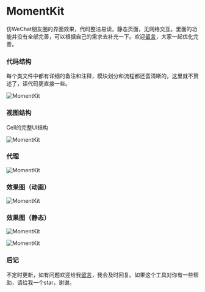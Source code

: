 # MomentKit

仿WeChat朋友圈的界面效果，代码整洁易读，静态页面，无网络交互。里面的功能并没有全部完善，可以根据自己的需求去补充一下。欢迎[留言](https://github.com/CheeryLau/MomentKit/issues)，大家一起优化完善。

### 代码结构

每个类文件中都有详细的备注和注释，模块划分和流程都还蛮清晰的，这里就不赘述了，读代码更直接一些。

![MomentKit](https://github.com/CheeryLau/MomentKit/blob/master/Screenshot/screenshot_01.png)

### 视图结构

Cell的完整UI结构

![MomentKit](https://github.com/CheeryLau/MomentKit/blob/master/Screenshot/screenshot_02.png)

### 代理

![MomentKit](https://github.com/CheeryLau/MomentKit/blob/master/Screenshot/screenshot_03.png)

### 效果图（动画）

![MomentKit](https://github.com/CheeryLau/MomentKit/blob/master/Screenshot/screenshot.gif)

### 效果图（静态）

![MomentKit](https://github.com/CheeryLau/MomentKit/blob/master/Screenshot/screenshot_04.png)

![MomentKit](https://github.com/CheeryLau/MomentKit/blob/master/Screenshot/screenshot_05.png)

### 后记

不定时更新，如有问题欢迎给我[留言](https://github.com/CheeryLau/MomentKit/issues)，我会及时回复。如果这个工具对你有一些帮助，请给我一个star，谢谢。




